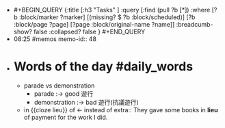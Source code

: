 - #+BEGIN_QUERY
  {:title [:h3 "Tasks" ]
  :query [:find (pull ?b [*])
  :where
    [?b :block/marker ?marker]
    [(missing? $ ?b :block/scheduled)]
    [?b :block/page ?page]
    [?page :block/original-name ?name]]
  :breadcumb-show? false
  :collapsed? false
  }
  #+END_QUERY
- 08:25 #memos
  memo-id:: 48
- # Words of the day #daily_words
	- parade vs demonstration
		- parade :-> good 遊行
		- demonstration :-> bad 遊行(抗議遊行)
	- in {{cloze lieu}} of <- instead of
	  extra:: They gave some books in **lieu** of payment for the work I did.